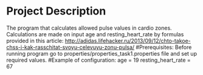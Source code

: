 # Project Description
The program that calculates allowed pulse values in cardio zones. Calculations are made on input age and resting_heart_rate
by formulas provided in this article: http://adidas.lifehacker.ru/2013/09/12/chto-takoe-chss-i-kak-rasschitat-svoyu-celevuyu-zonu-pulsa/
#Prerequisites: 
Before running program go to properties/properties_task1.properties file and set up required values.
#Example of configuration: 
age = 19
resting_heart_rate = 67